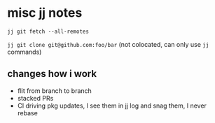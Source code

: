# misc jj notes

`jj git fetch --all-remotes`

`jj git clone git@github.com:foo/bar` (not colocated, can only use `jj` commands)


## changes how i work
- flit from branch to branch
- stacked PRs
- CI driving pkg updates, I see them in jj log and snag them, I never rebase
